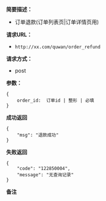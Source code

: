  
**简要描述：** 

- 订单退款(订单列表页|订单详情页用)

**请求URL：** 
- ` http://xx.com/quwan/order_refund `
  
**请求方式：**
- post

**参数：** 
```
{
    order_id:  订单id | 整形 | 必填
} 

```




 **成功返回**
```
{
    "msg": "退款成功"
}
```

 **失败返回** 

```
{
    "code": "122850004",
    "message": "无查询记录"
}

```

 **备注** 
```

```
